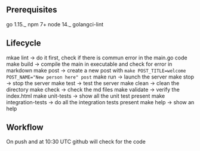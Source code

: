 ## Prerequisites

go 1.15._
npm 7+
node 14._
golangci-lint

## Lifecycle

mkae lint -> do it first, check if there is commun error in the main.go code
make build -> compile the main in executable and check for error in markdown
make post -> create a new post with `make POST_TITLE=welcome POST_NAME="New person here" post`
make run -> launch the server
make stop -> stop the server
make test -> test the server
make clean -> clean the directory
make check -> check the md files
make validate -> verify the index.html
make unit-tests -> show all the unit test present
make integration-tests -> do all the integration tests present
make help -> show an help

## Workflow

On push and at 10:30 UTC github will check for the code
